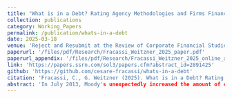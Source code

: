 ```yaml
---
title: "What is in a Debt? Rating Agency Methodologies and Firms Financing and Investment Decisions."
collection: publications
category: Working_Papers
permalink: /publication/whats-in-a-debt
date: 2025-03-18
venue: 'Reject and Resubmit at the Review of Corporate Financial Studies'
paperurl: '/files/pdf/Research/Fracassi_Weitzner_2025_paper.pdf'
paperurl_appendix: '/files/pdf/Research/Fracassi_Weitzner_2025_online_appendix.pdf'
link: 'https://papers.ssrn.com/sol3/papers.cfm?abstract_id=2891425'
github: 'https://github.com/cesare-fracassi/whats-in-a-debt'
citation: 'Fracassi, C., G. Weitzner (2025). What is in a Debt? Rating Agency Methodologies and Firms Financing and Investment Decisions. Reject and Resubmit at the Review of Corporate Financial Studies.' 
abstract: 'In July 2013, Moody's unexpectedly increased the amount of equity credit that speculative-grade firms receive for preferred stock from 50% to 100%. Firms affected by the rule change were suddenly considered less levered by Moodys even though their balance sheets did not change. These firms responded by issuing debt, targeting a leverage ratio as defined by Moodys, and growing their assets. The rule change transferred value from bond to equity holders, and led to an increase in preferred stock issuance. How rating agencies assess risk thus has a significant causal impact on firms financing, investment, and security design decisions.'
---
```


